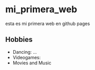 # mi_primera_web

esta es mi primera web en github pages

## Hobbies

- Dancing: ...
- Videogames:
- Movies and Music
